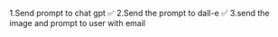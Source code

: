 1.Send prompt to chat gpt ✅
2.Send the prompt to dall-e ✅
3.send the image and prompt to user with email 

